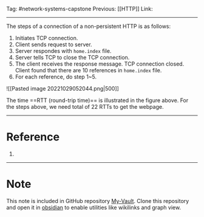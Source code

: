 Tag: #network-systems-capstone 
Previous: [[HTTP]]
Link: 

---

The steps of a connection of a non-persistent HTTP is as follows:

1. Initiates TCP connection.
2. Client sends request to server.
3. Server respondes with `home.index` file.
4. Server tells TCP to close the TCP connection.
5. The client receives the response message. TCP connection closed. Client found that there are 10 references in `home.index` file.
6. For each reference, do step 1~5.

![[Pasted image 20221029052044.png|500]]

The time ==RTT (round-trip time)== is illustrated in the figure above. For the steps above, we need total of 22 RTTs to get the webpage.

---

# Reference

1. 

---

# Note

This note is included in GitHub repository [My-Vault](https://github.com/LittleD3092/My-Vault.git). Clone this repository and open it in [obsidian](https://obsidian.md/) to enable utilities like wikilinks and graph view.